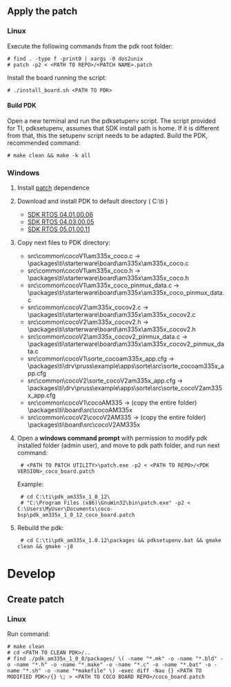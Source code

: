 ## Apply the patch
### Linux
Execute the following commands from the pdk root folder:

	# find . -type f -print0 | xargs -0 dos2unix
	# patch -p2 < <PATH TO REPO>/<PATCH NAME>.patch 

Install the board running the script:

	# ./install_board.sh <PATH TO PDK>


#### Build PDK
Open a new terminal and run the pdksetupenv script.
The script provided for TI, pdksetupenv, assumes that SDK install path is home. If it is different from that, this the setupenv script needs to be adapted.
Build the PDK, recommended command:

	# make clean && make -k all


### Windows
1. Install [patch](http://gnuwin32.sourceforge.net/packages/patch.htm) dependence 
2. Download and install PDK to default directory ( C:\ti )
    - [SDK RTOS 04.01.00.06](http://software-dl.ti.com/processor-sdk-rtos/esd/AM335X/04_01_00_06/index_FDS.html)
    - [SDK RTOS 04.03.00.05](http://software-dl.ti.com/processor-sdk-rtos/esd/AM335X/04_03_00_05/index_FDS.html)
    - [SDK RTOS 05.01.00.11](http://software-dl.ti.com/processor-sdk-rtos/esd/AM335X/05_01_00_11/index_FDS.html)
3. Copy next files to PDK directory:
	- src\common\cocoV1\am335x_coco.c -> <PDK Version PATH>\packages\ti\starterware\board\am335x\am335x_coco.c
	- src\common\cocoV1\am335x_coco.h -> <PDK Version PATH>\packages\ti\starterware\board\am335x\am335x_coco.h
	- src\common\cocoV1\am335x_coco_pinmux_data.c -> <PDK Version PATH>\packages\ti\starterware\board\am335x\am335x_coco_pinmux_data.c
	- src\common\cocoV2\am335x_cocov2.c -> <PDK Version PATH>\packages\ti\starterware\board\am335x\am335x_cocov2.c
	- src\common\cocoV2\am335x_cocov2.h -> <PDK Version PATH>\packages\ti\starterware\board\am335x\am335x_cocov2.h
	- src\common\cocoV2\am335x_cocov2_pinmux_data.c -> <PDK Version PATH>\packages\ti\starterware\board\am335x\am335x_cocov2_pinmux_data.c
	- src\common\cocoV1\sorte_cocoam335x_app.cfg -> <PDK Version PATH>\packages\ti\drv\pruss\example\apps\sorte\src\sorte_cocoam335x_app.cfg
	- src\common\cocoV2\sorte_cocoV2am335x_app.cfg -> <PDK Version PATH>\packages\ti\drv\pruss\example\apps\sorte\src\sorte_cocoV2am335x_app.cfg
	- src\common\cocoV1\cocoAM335 -> (copy the entire folder) <PDK Version PATH>\packages\ti\board\src\cocoAM335x
	- src\common\cocoV2\cocoV2AM335 -> (copy the entire folder) <PDK Version PATH>\packages\ti\board\src\cocoV2AM335x
	    
4. Open a **windows command prompt** with permission to modify pdk installed folder (admin user), and move to pdk path folder, and run next command:
	
		# <PATH TO PATCH UTILITY>\patch.exe -p2 < <PATH TO REPO>/<PDK VERSION>_coco_board.patch

	Example:
		
		# cd C:\ti\pdk_am335x_1_0_12\
		# "C:\Program Files (x86)\GnuWin32\bin\patch.exe" -p2 < C:\Users\MyUser\Documents\coco-bsp\pdk_am335x_1_0_12_coco_board.patch

    
5. Rebuild the pdk:

	    # cd C:\ti\pdk_am335x_1.0.12\packages && pdksetupenv.bat && gmake clean && gmake -j8


# Develop
## Create patch
### Linux
Run command:

	# make clean
	# cd <PATH TO CLEAN PDK>/..
	# find ./pdk_am335x_1_0_8/packages/ \( -name "*.mk" -o -name "*.bld" -o -name "*.h" -o -name "*.make" -o -name "*.c" -o -name "*.bat" -o -name "*.sh" -o -name "*makefile" \) -exec diff -Nau {} <PATH TO MODIFIED PDK>/{} \; > <PATH TO COCO BOARD REPO>/coco_board.patch

